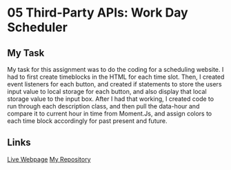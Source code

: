 # 05 Third-Party APIs: Work Day Scheduler

## My Task
 My task for this assignment was to do the coding for a scheduling website.
 I had to first create timeblocks in the HTML for each time slot. 
 Then, I created event listeners for each button, and created if statements to store the users input value to local storage for each button, and also display that local storage value to the input box.
 After I had that working, I created code to run through each description class, and then pull the data-hour and compare it to current hour in time from Moment.Js, and assign colors to each time block accordingly for past present and future.


## Links

[Live Webpage]()
[My Repository](https://github.com/mli2950/Homework-5---Day-Scheduler)

